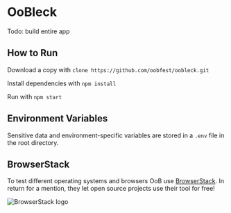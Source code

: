 # OoBleck 
Todo: build entire app

## How to Run
Download a copy with `clone https://github.com/oobfest/oobleck.git`

Install dependencies with `npm install`

Run with `npm start`

## Environment Variables
Sensitive data and environment-specific variables are stored in a `.env` file in the root directory. 

## BrowserStack
To test different operating systems and browsers OoB use [BrowserStack](https://www.browserstack.com/). In return for a mention, they let open source projects use their tool for free! 

![BrowserStack logo](https://p14.zdusercontent.com/attachment/1015988/aBucolILOJ05g0MhdGa3M5RZJ?token=eyJhbGciOiJkaXIiLCJlbmMiOiJBMTI4Q0JDLUhTMjU2In0..4idH1dcR31YZIoeSViHkOw.G-g-mY2_N51M4Je_i2pqVyaOEwMBtUhWGu0Jv01bYYLyH-87-ZCWpdg_teGvj8hko3I6PiwBoV6XqXpJt3jFyaRRxd00X9DFsbZ62Zu-6wzKIhmhqsJTtvg-atGniIekpqLx2ZogP_L84lru3shvL6jGsTXdUvd0v2xY_DhR-znvhfWg7BEfBDACpL54cM6DmKIAh_uu6QQ3DB2Ugy0y5US9_QmDIEIqTB4IZzAIxoesvSByH1KOjZW91aANMQAfw4TQIBTgiR8KKSqpyt_kRdr9Gv1UWz71ERgvpO6SZAw.qccFItg8K2FDbpn90cjeXA)
